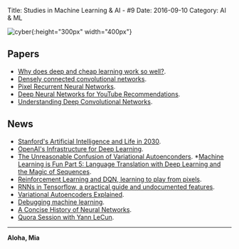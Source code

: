 Title: Studies in Machine Learning & AI - #9
Date: 2016-09-10
Category: AI & ML


![cyber](./cyberpunk/9.png){:height="300px" width="400px"}



## Papers

* [Why does deep and cheap learning work so well?](http://arxiv.org/abs/1608.08225).
* [Densely connected convolutional networks](http://arxiv.org/pdf/1608.06993v1.pdf).
* [Pixel Recurrent Neural Networks](https://arxiv.org/pdf/1601.06759v3.pdf).
* [Deep Neural Networks for YouTube Recommendations](https://arxiv.org/pdf/1601.06759v3.pdf).
* [Understanding Deep Convolutional Networks](https://arxiv.org/pdf/1601.04920v1.pdf).




## News

* [Stanford's Artificial Intelligence and Life in 2030](https://ai100.stanford.edu/sites/default/files/ai_100_report_0901fnlc_single.pdf).
* [OpenAI's Infrastructure for Deep Learning](https://openai.com/blog/infrastructure-for-deep-learning/).
* [The Unreasonable Confusion of Variational Autoenconders](https://jaan.io/unreasonable-confusion/).
*[Machine Learning is Fun Part 5: Language Translation with Deep Learning and the Magic of Sequences](https://medium.com/@ageitgey/machine-learning-is-fun-part-5-language-translation-with-deep-learning-and-the-magic-of-sequences-2ace0acca0aa#.k5x7tahrq).
* [Reinforcement Learning and DQN, learning to play from pixels](https://rubenfiszel.github.io/posts/rl4j/2016-08-24-Reinforcement-Learning-and-DQN.html).
* [RNNs in Tensorflow, a practical guide and undocumented features](http://www.wildml.com/2016/08/rnns-in-tensorflow-a-practical-guide-and-undocumented-features/).
* [Variational Autoencoders Explained](http://kvfrans.com/variational-autoencoders-explained/#).
* [Debugging machine learning](http://nlpers.blogspot.com/2016/08/debugging-machine-learning.html).
* [A Concise History of Neural Networks](https://medium.com/@Jaconda/a-concise-history-of-neural-networks-2070655d3fec#.xucie9dhi).
* [Quora Session with Yann LeCun](https://www.quora.com/session/Yann-LeCun/1).


----

**Aloha, Mia**